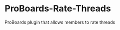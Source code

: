 ProBoards-Rate-Threads
======================

ProBoards plugin that allows members to rate threads
